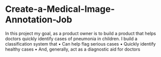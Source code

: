 # Create-a-Medical-Image-Annotation-Job
In this project my goal, as a product owner is to build a product that helps doctors quickly identify cases of pneumonia in children. I build a classification system that
•	Can help flag serious cases
•	Quickly identify healthy cases
•	And, generally, act as a diagnostic aid for doctors

